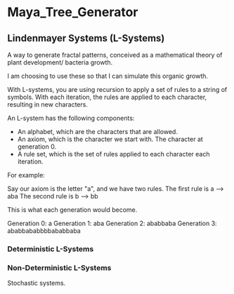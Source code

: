 # Maya_Tree_Generator

## Lindenmayer Systems (L-Systems)

A way to generate fractal patterns, conceived as a mathematical theory of plant development/ bacteria growth.

I am choosing to use these so that I can simulate this organic growth.

With L-systems, you are using recursion to apply a set of rules to a string of symbols. With each iteration, the rules are applied to each character, resulting in new characters.

An L-system has the following components:

- An alphabet, which are the characters that are allowed.
- An axiom, which is the character we start with. The character at generation 0.
- A rule set, which is the set of rules applied to each character each iteration.

For example:

Say our axiom is the letter "a", and we have two rules. The first rule is a --> aba
The second rule is b --> bb

This is what each generation would become.

Generation 0: a
Generation 1: aba
Generation 2: ababbaba
Generation 3: ababbababbbbababbaba

### Deterministic L-Systems


### Non-Deterministic L-Systems
Stochastic systems.